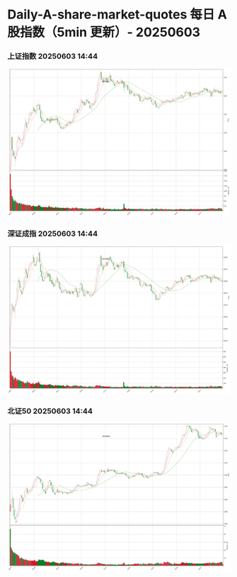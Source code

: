 
# Daily-A-share-market-quotes 每日 A 股指数（5min 更新）- 20250603

### 上证指数 20250603 14:44
![](./fig/2025/6/20250603-sh000001.png)

### 深证成指 20250603 14:44
![](./fig/2025/6/20250603-sz399001.png)

### 北证50 20250603 14:44
![](./fig/2025/6/20250603-bj899050.png)
